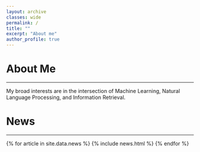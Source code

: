 ```yaml
---
layout: archive
classes: wide
permalink: /
title: ""
excerpt: "About me"
author_profile: true
---
```


# About Me
---
My broad interests are in the intersection of Machine Learning, Natural Language Processing, and Information Retrieval.

# News
---
<table>
{% for article in site.data.news %}
<tr>
{% include news.html %}
</tr>
{% endfor %}
</table>